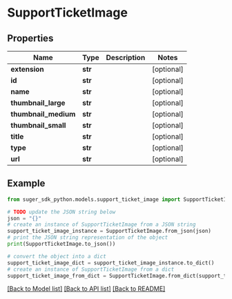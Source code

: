 # SupportTicketImage


## Properties

Name | Type | Description | Notes
------------ | ------------- | ------------- | -------------
**extension** | **str** |  | [optional] 
**id** | **str** |  | [optional] 
**name** | **str** |  | [optional] 
**thumbnail_large** | **str** |  | [optional] 
**thumbnail_medium** | **str** |  | [optional] 
**thumbnail_small** | **str** |  | [optional] 
**title** | **str** |  | [optional] 
**type** | **str** |  | [optional] 
**url** | **str** |  | [optional] 

## Example

```python
from suger_sdk_python.models.support_ticket_image import SupportTicketImage

# TODO update the JSON string below
json = "{}"
# create an instance of SupportTicketImage from a JSON string
support_ticket_image_instance = SupportTicketImage.from_json(json)
# print the JSON string representation of the object
print(SupportTicketImage.to_json())

# convert the object into a dict
support_ticket_image_dict = support_ticket_image_instance.to_dict()
# create an instance of SupportTicketImage from a dict
support_ticket_image_from_dict = SupportTicketImage.from_dict(support_ticket_image_dict)
```
[[Back to Model list]](../README.md#documentation-for-models) [[Back to API list]](../README.md#documentation-for-api-endpoints) [[Back to README]](../README.md)


